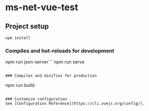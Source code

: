 # ms-net-vue-test

## Project setup
```
npm install
```

### Compiles and hot-reloads for development

npm run json-server```
npm run serve
```

### Compiles and minifies for production
```
npm run build
```

### Customize configuration
See [Configuration Reference](https://cli.vuejs.org/config/).
